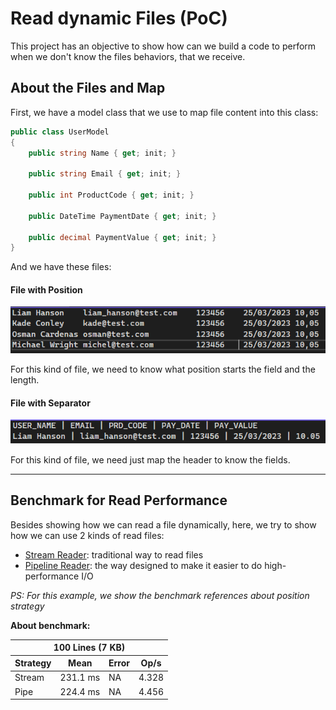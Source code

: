 # Read dynamic Files (PoC)

This project has an objective to show how can we build a code to perform when we don't know the files behaviors, that we receive.

## About the Files and Map

First, we have a model class that we use to map file content into this class:

```csharp
public class UserModel
{
    public string Name { get; init; }

    public string Email { get; init; }

    public int ProductCode { get; init; }

    public DateTime PaymentDate { get; init; }

    public decimal PaymentValue { get; init; }
}
```

And we have these files:

#### File with Position

![Position Files](https://raw.githubusercontent.com/alexalvess/poc-read-dynamic-file/main/.assets/img/position-file-sample.png)

For this kind of file, we need to know what position starts the field and the length.

#### File with Separator

![Separator Files](https://github.com/alexalvess/poc-read-dynamic-file/blob/main/.assets/img/separator-file-sample.png?raw=true)

For this kind of file, we need just map the header to know the fields.

---

## Benchmark for Read Performance

Besides showing how we can read a file dynamically, here, we try to show how we can use 2 kinds of read files:
* [Stream Reader](https://learn.microsoft.com/en-us/dotnet/api/system.io.stream?view=net-7.0): traditional way to read files
* [Pipeline Reader](https://learn.microsoft.com/en-us/dotnet/standard/io/pipelines): the way designed to make it easier to do high-performance I/O

_PS: For this example, we show the benchmark references about position strategy_

**About benchmark:**

<table>
    <thead>
    	<tr>
            <th colspan=4>100 Lines (7 KB)</th>
        </tr>
        <tr>
        	<th>Strategy</th>
            <th>Mean</th>
            <th>Error</th>
            <th>Op/s</th>
        </tr>
    </thead>
    <tbody>
        <tr>
            <td>Stream</td>
            <td>231.1 ms</td>
            <td>NA</td>
            <td>4.328</td>
        </tr>
        <tr>
            <td>Pipe</td>
            <td>224.4 ms</td>
            <td>NA</td>
            <td>4.456</td>
        </tr>
    </tbody>
</table>

